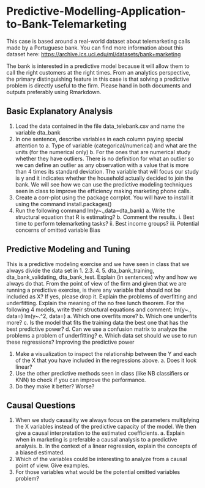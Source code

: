 # Predictive-Modelling-Application-to-Bank-Telemarketing

This case is based around a real-world dataset about telemarketing calls made by a Portuguese bank. You can find more information about this dataset here:
https://archive.ics.uci.edu/ml/datasets/bank+marketing

The bank is interested in a predictive model because it will allow them to call the right customers at the right times. From an analytics perspective, the primary distinguishing feature in this case is that solving a predictive problem is directly useful to the firm.
Please hand in both documents and outputs preferably using ​Rmarkdown​.

## Basic Explanatory Analysis
1. Load the data contained in the file data_telebank.csv and name the variable ​dta_bank
2. In one sentence, describe variables in each column paying special attention to
a. Type of variable (categorical/numerical) and what are the units (for the numerical only)
b. For the ones that are numerical study whether they have outliers. There is no definition for what an outlier so we can define an outlier as any observation with a value that is more than 4 times its standard deviation.
The variable that will focus our study is y and it indicates whether the household actually decided to join the bank. We will see how we can use the predictive modeling techniques seen in class to improve the efficiency making marketing phone calls.
3. Create a corr-plot using the package corrplot. You will have to install it using the command ​install.packages()
4. Run the following command ​lm(y~.,data=dta_bank)
a. Write the structural equation that R is estimating?
b. Comment the results.
i. Best time to perform telemarketing tasks?
ii. Best income groups?
iii. Potential concerns of omitted variable Bias

## Predictive Modeling and Tuning
This is a predictive modeling exercise and we have seen in class that we always divide the data
set in 1. 2.3. 4. 5.
​dta_bank_training​, ​dta_bank_validating​, ​dta_bank_test​.
Explain (in sentences) why and how we always do that.
From the point of view of the firm and given that we are running a predictive exercise, is there any variable that should not be included as X? If yes, please drop it.
Explain the problems of overfitting and underfitting.
Explain the meaning of the no free lunch theorem.
For the following 4 models, write their structural equations and comment:
lm(y~., data=) 
lm(y~.^2, data=)
a. Which one overfits more?
b. Which one underfits more?
c. Is the model that fits the training data the best one that has the best predictive
power?
d. Can we use a confusion matrix to analyze the problems a problem of
underfitting?
e. Which data set should we use to run these regressions?
Improving the predictive power
1. Make a visualization to inspect the relationship between the Y and each of the X that you have included in the regressions above.
a. Does it look linear?
2. Use the other predictive methods seen in class (like NB classifiers or KNN) to check if you can improve the performance.
3. Do they make it better? Worse?

## Causal Questions
1. When we study causality we always focus on the parameters multiplying the X variables instead of the predictive capacity of the model. We then give a causal interpretation to the estimated coefficients.
a. Explain when in marketing is preferable a causal analysis to a predictive analysis.
b. In the context of a linear regression, explain the concepts of a biased estimated.
2. Which of the variables could be interesting to analyze from a causal point of view. Give
examples.
3. For those variables what would be the potential omitted variables problem?
